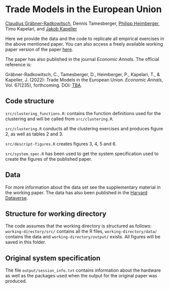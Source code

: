 # Trade Models in the European Union
[Claudius Gräbner-Radkowitsch](https://claudius-graebner.com), Dennis Tamesberger, 
[Philipp Heimberger](https://wiiw.ac.at/philipp-heimberger-s-1138.html),
Timo Kapelari, and 
[Jakob Kapeller](https://jakob-kapeller.org/)

Here we provide the data and the code to replicate all empirical exercises 
in the above mentioned paper.
You can also access a freely available working paper version of the paper 
[here](https://www.jku.at/fileadmin/gruppen/108/ICAE_Working_Papers/wp95.pdf).

The paper has also published in the journal *Economic Annals*. The official 
reference is:

Gräbner-Radkowitsch, C., Tamesberger, D., Heimberger, P., Kapelari, T., & 
Kapeller, J. (2022): Trade Models in the European Union. *Economic Annals*, 
Vol. 67(235), forthcoming. DOI: [TBA]().

## Code structure

`src/clustering_functions.R`: contains the function definitions used for the 
clustering and will be called from `src/clustering.R`.

`src/clustering.R` conducts all the clustering exercises and produces figure 2, 
as well as tables 2 and 3.

`src/descript-figures.R` creates figures 3, 4, 5 and 6.

`src/system_spec.R` has been used to get the system specification used to
create the figures of the published paper.

## Data 

For more information about the data set see the supplementary material in the 
working paper. The data has also been published in the 
[Harvard Dataverse](https://doi.org/10.7910/DVN/NADWIL).

## Structure for working directory
The code assumes that the working directory is structured as follows:
`working-directory/src/` contains all the R files, 
`working-directory/data/` contains the data and 
`working-directory/output/` exists. 
All figures will be saved in this folder.

## Original system specification

The file `output/session_info.txt` contains information about the hardware as 
well as the packages used when the output for the original paper was produced.
